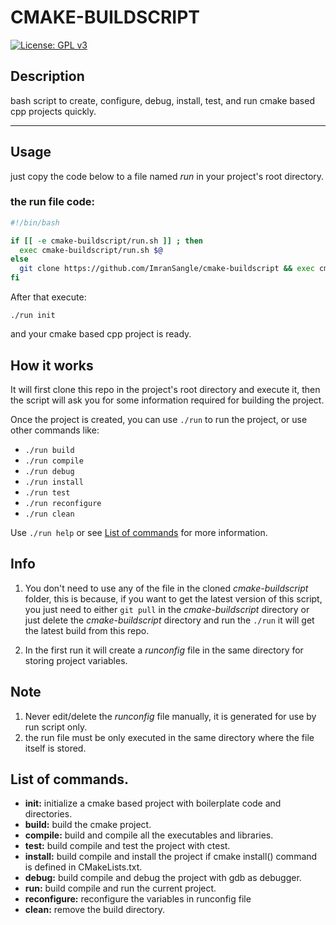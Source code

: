 # CMAKE-BUILDSCRIPT
[![License: GPL v3](https://img.shields.io/badge/License-GPLv3-blue.svg)](https://www.gnu.org/licenses/gpl-3.0)

## Description
bash script to create, configure, debug, install, test, and run cmake based cpp projects quickly.

---
## Usage
just copy the code below to a file named *run* in your project's root directory.
### the run file code:
```sh
#!/bin/bash

if [[ -e cmake-buildscript/run.sh ]] ; then
  exec cmake-buildscript/run.sh $@
else
  git clone https://github.com/ImranSangle/cmake-buildscript && exec cmake-buildscript/run.sh $@
fi
```
After that execute:

`./run init`

and your cmake based cpp project is ready.

## How it works

It will first clone this repo in the project's root directory and execute it,
then the script will ask you for some information required for building the project.

Once the project is created, you can use `./run` to run the project, or use other commands like:

- `./run build`
- `./run compile`
- `./run debug`
- `./run install`
- `./run test`
- `./run reconfigure`
- `./run clean`

Use `./run help` or see [List of commands](#List-of-commands) for more information.

## Info
1. You don't need to use any of the file in the cloned *cmake-buildscript* folder, this is because, if you want to get the latest version of this script, you just need to either `git pull` in the *cmake-buildscript* directory
or just delete the *cmake-buildscript* directory and run the `./run` it will get the latest build from this repo.

2. In the first run it will create a *runconfig* file in the same directory for storing project variables.

## Note
1. Never edit/delete the *runconfig* file manually, it is generated for use by run script only.
2. the run file must be only executed in the same directory where the file itself is stored.

## List of commands.
- **init:** initialize a cmake based project with boilerplate code and directories.
- **build:** build the cmake project.
- **compile:** build and compile all the executables and libraries.
- **test:** build compile and test the project with ctest.
- **install:** build compile and install the project if cmake install() command is defined in CMakeLists.txt.
- **debug:** build compile and debug the project with gdb as debugger.
- **run:** build compile and run the current project.
- **reconfigure:** reconfigure the variables in runconfig file
- **clean:** remove the build directory.
